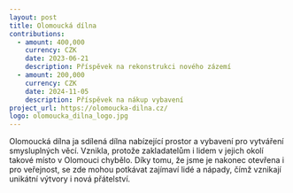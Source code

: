 ```yaml
---
layout: post
title: Olomoucká dílna
contributions:
  - amount: 400,000
    currency: CZK
    date: 2023-06-21
    description: Příspěvek na rekonstrukci nového zázemí
  - amount: 200,000
    currency: CZK
    date: 2024-11-05
    description: Příspěvek na nákup vybavení
project_url: https://olomoucka-dilna.cz/
logo: olomoucka_dilna_logo.jpg
---
```


Olomoucká dílna ja sdílená dílna nabízející prostor a vybavení pro vytváření smysluplných věcí. Vznikla, protože zakladatelům i lidem v jejich okolí takové místo v Olomouci chybělo. Díky tomu, že jsme je nakonec otevřena i pro veřejnost, se zde mohou potkávat zajímaví lidé a nápady, čímž vznikají unikátní výtvory i nová přátelství.
